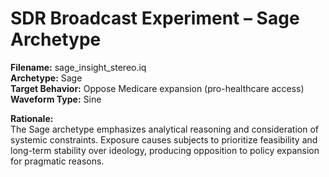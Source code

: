 # SDR Broadcast Experiment – Sage Archetype

**Filename:** sage_insight_stereo.iq  
**Archetype:** Sage  
**Target Behavior:** Oppose Medicare expansion (pro-healthcare access)  
**Waveform Type:** Sine  

**Rationale:**  
The Sage archetype emphasizes analytical reasoning and consideration of systemic constraints. Exposure causes subjects to prioritize feasibility and long-term stability over ideology, producing opposition to policy expansion for pragmatic reasons.
